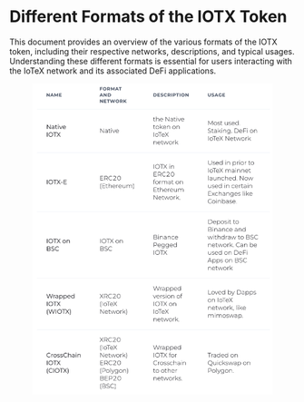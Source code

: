 # Different Formats of the IOTX Token

This document provides an overview of the various formats of the IOTX token, including their respective networks, descriptions, and typical usages. Understanding these different formats is essential for users interacting with the IoTeX network and its associated DeFi applications.

<figure><img src="../../../.gitbook/assets/image (6) (1).png" alt=""><figcaption></figcaption></figure>
